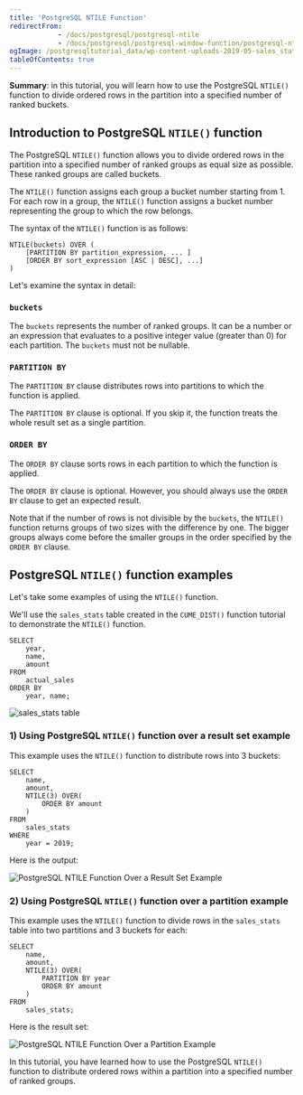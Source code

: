 ```yaml
---
title: 'PostgreSQL NTILE Function'
redirectFrom:
            - /docs/postgresql/postgresql-ntile 
            - /docs/postgresql/postgresql-window-function/postgresql-ntile-function/
ogImage: /postgresqltutorial_data/wp-content-uploads-2019-05-sales_stats-table.png
tableOfContents: true
---
```


**Summary**: in this tutorial, you will learn how to use the PostgreSQL `NTILE()` function to divide ordered rows in the partition into a specified number of ranked buckets.



## Introduction to PostgreSQL `NTILE()` function



The PostgreSQL `NTILE()` function allows you to divide ordered rows in the partition into a specified number of ranked groups as equal size as possible. These ranked groups are called buckets.



The `NTILE()` function assigns each group a bucket number starting from 1. For each row in a group, the `NTILE()` function assigns a bucket number representing the group to which the row belongs.



The syntax of the `NTILE()` function is as follows:



```
NTILE(buckets) OVER (
    [PARTITION BY partition_expression, ... ]
    [ORDER BY sort_expression [ASC | DESC], ...]
)
```



Let's examine the syntax in detail:



### `buckets`



The `buckets` represents the number of ranked groups. It can be a number or an expression that evaluates to a positive integer value (greater than 0) for each partition. The `buckets` must not be nullable.



### `PARTITION BY`



The `PARTITION BY` clause distributes rows into partitions to which the function is applied.



The `PARTITION BY` clause is optional. If you skip it, the function treats the whole result set as a single partition.



### `ORDER BY`



The `ORDER BY` clause sorts rows in each partition to which the function is applied.



The `ORDER BY` clause is optional. However, you should always use the `ORDER BY` clause to get an expected result.



Note that if the number of rows is not divisible by the `buckets`, the `NTILE()` function returns groups of two sizes with the difference by one. The bigger groups always come before the smaller groups in the order specified by the `ORDER BY` clause.



## PostgreSQL `NTILE()` function examples



Let's take some examples of using the `NTILE()` function.



We'll use the `sales_stats` table created in the `CUME_DIST()` function tutorial to demonstrate the `NTILE()` function.



```
SELECT
	year,
	name,
	amount
FROM
	actual_sales
ORDER BY
	year, name;
```



![sales_stats table](/postgresqltutorial_data/wp-content-uploads-2019-05-sales_stats-table.png)



### 1) Using PostgreSQL `NTILE()` function over a result set example



This example uses the `NTILE()` function to distribute rows into 3 buckets:



```
SELECT
	name,
	amount,
	NTILE(3) OVER(
		ORDER BY amount
	)
FROM
	sales_stats
WHERE
	year = 2019;
```



Here is the output:



![PostgreSQL NTILE Function Over a Result Set Example](/postgresqltutorial_data/wp-content-uploads-2019-05-PostgreSQL-NTILE-Function-Over-a-Result-Set-Example.png)



### 2) Using PostgreSQL `NTILE()` function over a partition example



This example uses the `NTILE()` function to divide rows in the `sales_stats` table into two partitions and 3 buckets for each:



```
SELECT
	name,
	amount,
	NTILE(3) OVER(
		PARTITION BY year
		ORDER BY amount
	)
FROM
	sales_stats;
```



Here is the result set:



![PostgreSQL NTILE Function Over a Partition Example](/postgresqltutorial_data/wp-content-uploads-2019-05-PostgreSQL-NTILE-Function-Over-a-Partition-Example.png)



In this tutorial, you have learned how to use the PostgreSQL `NTILE()` function to distribute ordered rows within a partition into a specified number of ranked groups.

